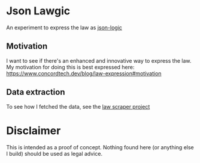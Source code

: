 # Json Lawgic

An experiment to express the law as [json-logic](https://jsonlogic.com/)

## Motivation

I want to see if there's an enhanced and innovative way to express the law.
My motivation for doing this is best expressed here: https://www.concordtech.dev/blog/law-expression#motivation

## Data extraction

To see how I fetched the data, see the [law scraper project](https://github.com/piers109uk/law-scraper)

# Disclaimer

This is intended as a proof of concept. Nothing found here (or anything else I build) should be used as legal advice.
